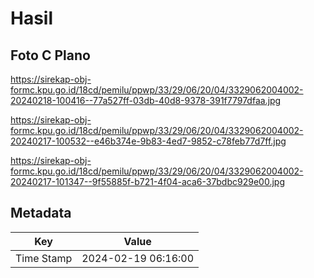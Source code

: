 # Hasil

## Foto C Plano

https://sirekap-obj-formc.kpu.go.id/18cd/pemilu/ppwp/33/29/06/20/04/3329062004002-20240218-100416--77a527ff-03db-40d8-9378-391f7797dfaa.jpg

https://sirekap-obj-formc.kpu.go.id/18cd/pemilu/ppwp/33/29/06/20/04/3329062004002-20240217-100532--e46b374e-9b83-4ed7-9852-c78feb77d7ff.jpg

https://sirekap-obj-formc.kpu.go.id/18cd/pemilu/ppwp/33/29/06/20/04/3329062004002-20240217-101347--9f55885f-b721-4f04-aca6-37bdbc929e00.jpg


## Metadata

| Key        | Value               |
| ---------- | ------------------- |
| Time Stamp | 2024-02-19 06:16:00 |



